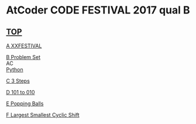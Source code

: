 # AtCoder CODE FESTIVAL 2017 qual B  

## [TOP](https://atcoder.jp/contests/code-festival-2017-qualb)  

[A XXFESTIVAL](https://atcoder.jp/contests/code-festival-2017-qualb/tasks/code_festival_2017_qualb_a)   

[](https://atcoder.jp/contests/code-festival-2017-qualb/submissions/)  

[B Problem Set](https://atcoder.jp/contests/code-festival-2017-qualb/tasks/code_festival_2017_qualb_b)   
AC  
[Python](https://atcoder.jp/contests/code-festival-2017-qualb/submissions/16064735)  

[C 3 Steps](https://atcoder.jp/contests/code-festival-2017-qualb/tasks/code_festival_2017_qualb_c)   

[](https://atcoder.jp/contests/code-festival-2017-qualb/submissions/)  

[D 101 to 010](https://atcoder.jp/contests/code-festival-2017-qualb/tasks/code_festival_2017_qualb_d)   

[](https://atcoder.jp/contests/code-festival-2017-qualb/submissions/)  

[E Popping Balls](https://atcoder.jp/contests/code-festival-2017-qualb/tasks/code_festival_2017_qualb_e)   

[](https://atcoder.jp/contests/code-festival-2017-qualb/submissions/)  

[F Largest Smallest Cyclic Shift](https://atcoder.jp/contests/code-festival-2017-qualb/tasks/code_festival_2017_qualb_f)   

[](https://atcoder.jp/contests/code-festival-2017-qualb/submissions/)  

